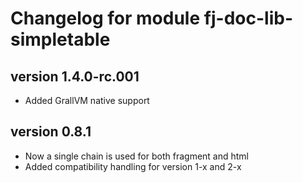 # Changelog for module fj-doc-lib-simpletable

## version 1.4.0-rc.001
* Added GrallVM native support

## version 0.8.1
* Now a single chain is used for both fragment and html
* Added compatibility handling for version 1-x and 2-x
